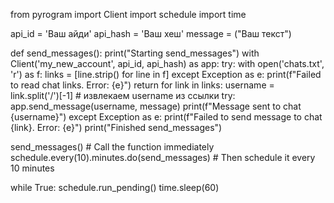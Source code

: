 from pyrogram import Client
import schedule
import time

api_id = 'Ваш айди'
api_hash = 'Ваш хеш'
message = ("Ваш текст")

def send_messages():
    print("Starting send_messages")
    with Client('my_new_account', api_id, api_hash) as app:
        try:
            with open('chats.txt', 'r') as f:
                links = [line.strip() for line in f]
        except Exception as e:
            print(f"Failed to read chat links. Error: {e}")
            return
        for link in links:
            username = link.split('/')[-1]  # извлекаем username из ссылки
            try:
                app.send_message(username, message)
                print(f"Message sent to chat {username}")
            except Exception as e:
                print(f"Failed to send message to chat {link}. Error: {e}")
    print("Finished send_messages")

send_messages() # Call the function immediately
schedule.every(10).minutes.do(send_messages) # Then schedule it every 10 minutes

while True:
    schedule.run_pending()
    time.sleep(60)
